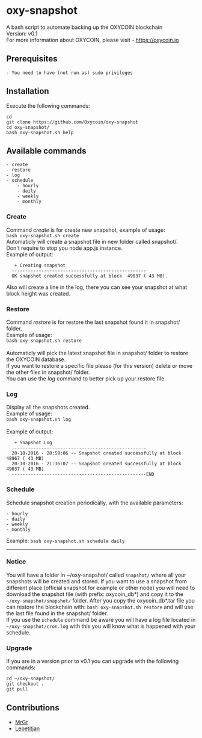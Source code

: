# oxy-snapshot
A bash script to automate backing up the OXYCOIN blockchain<br>
Version: v0.1<br>
For more information about OXYCOIN, please visit - https://oxycoin.io

## Prerequisites
    - You need to have (not run as) sudo privileges

## Installation
Execute the following commands:
```
cd
git clone https://github.com/Oxycoin/oxy-snapshot
cd oxy-snapshot/
bash oxy-snapshot.sh help
```
## Available commands

    - create
    - restore
    - log
    - schedule
		- hourly
		- daily
		- weekly
		- monthly

### Create
Command _create_ is for create new snapshot, example of usage:<br>
`bash oxy-snapshot.sh create`<br>
Automaticly will create a snapshot file in new folder called snapshot/.<br>
Don't require to stop you node app.js instance.<br>
Example of output:<br>
```
   + Creating snapshot                                
  --------------------------------------------------
  OK snapshot created successfully at block  49037 ( 43 MB).
```
Also will create a line in the log, there you can see your snapshot at what block height was created.<br>

### Restore
Command _restore_ is for restore the last snapshot found it in snapshot/ folder.<br>
Example of usage:<br>
`bash oxy-snapshot.sh restore`<br>
<br>
Automaticly will pick the latest snapshot file in snapshot/ folder to restore the OXYCOIN database.<br>
If you want to restore a specific file please (for this version) delete or move the other files in snapshot/ folder.<br>
You can use the _log_ command to better pick up your restore file.<br>

### Log
Display all the snapshots created. <br>
Example of usage:<br>
`bash oxy-snapshot.sh log`<br>
<br>
Example of output:<br>
```
   + Snapshot Log                                                                  
  --------------------------------------------------                               
  20-10-2016 - 20:59:06 -- Snapshot created successfully at block  48967 ( 43 MB)  
  20-10-2016 - 21:36:07 -- Snapshot created successfully at block  49037 ( 43 MB)  
  --------------------------------------------------END                            
```

### Schedule
Schedule snapshot creation periodically, with the available parameters:

    - hourly
    - daily
    - weekly
    - monthly

Example: `bash oxy-snapshot.sh schedule daily`
<br>

-------------------------------------------------------------

### Notice
You will have a folder in ~/oxy-snapshot/ called `snapshot/` where all your snapshots will be created and stored.
If you want to use a snapshot from different place (official snapshot for example or other node) you will need to download the snapshot file (with prefix: oxycoin_db*) and copy it to the `~/oxy-snapshot/snapshot/` folder.
After you copy the oxycoin_db*.tar file you can restore the blockchain with: `bash oxy-snapshot.sh restore` and will use the last file found in the snapshot/ folder.<br>
If you use the `schedule` command be aware you will have a log file located in `~/oxy-snapshot/cron.log` with this you will know what is happened with your schedule.

### Upgrade
If you are in a version prior to v0.1 you can upgrade with the following commands:
```
cd ~/oxy-snapshot/
git checkout .
git pull
```

## Contributions
* [MrGr](https://github.com/mrgrshift/)
* [Lepetitjan](https://github.com/lepetitjan/)
